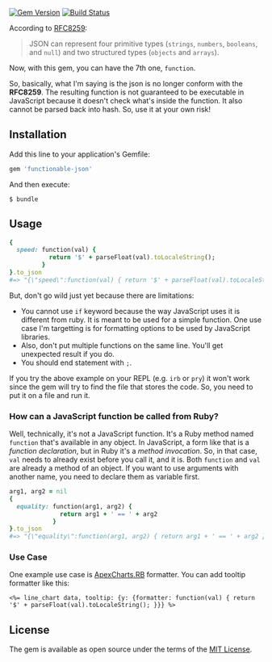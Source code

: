 [![Gem Version](https://img.shields.io/gem/v/functionable-json.svg?label=functionable-json)](https://rubygems.org/gems/functionable-json)
[![Build Status](https://travis-ci.org/styd/functionable-json.svg?branch=master)](https://travis-ci.org/styd/functionable-json)

According to [RFC8259](https://tools.ietf.org/html/rfc8259):

> JSON can represent four primitive types (`strings`, `numbers`, `booleans`,
> and `null`) and two structured types (`objects` and `arrays`).

Now, with this gem, you can have the 7th one, `function`.

So, basically, what I'm saying is the json is no longer conform with the
**RFC8259**. The resulting function is not guaranteed to be executable in 
JavaScript because it doesn't check what's inside the function. It also cannot
be parsed back into hash. So, use it at your own risk!


## Installation

Add this line to your application's Gemfile:

```ruby
gem 'functionable-json'
```

And then execute:

    $ bundle


## Usage

```ruby
{
  speed: function(val) {
           return '$' + parseFloat(val).toLocaleString();
         }
}.to_json
#=> "{\"speed\":function(val) { return '$' + parseFloat(val).toLocaleString(); }}"
```

But, don't go wild just yet because there are limitations:
- You cannot use `if` keyword because the way JavaScript uses it is different from
  ruby. It is meant to be used for a simple function. One use case I'm targetting
  is for formatting options to be used by JavaScript libraries.
- Also, don't put multiple functions on the same line. You'll get unexpected result
  if you do.
- You should end statement with `;`.

If you try the above example on your REPL (e.g. `irb` or `pry`) it won't
work since the gem will try to find the file that stores the code. So, you
need to put it on a file and run it.

### How can a JavaScript function be called from Ruby?

Well, technically, it's not a JavaScript function. It's a Ruby method named
`function` that's available in any object. In JavaScript, a form like that is
a _function declaration_, but in Ruby it's a _method invocation_. So, in that case,
`val` needs to already exist before you call it, and it is. Both `function` and
`val` are already a method of an object. If you want to use arguments with
another name, you need to declare them as variable first.

```ruby
arg1, arg2 = nil
{
  equality: function(arg1, arg2) {
              return arg1 + ' == ' + arg2
            }
}.to_json
#=> "{\"equality\":function(arg1, arg2) { return arg1 + ' == ' + arg2 }}"
```

### Use Case

One example use case is [ApexCharts.RB](https://github.com/styd/apexcharts.rb)
formatter. You can add tooltip formatter like this:

```erb
<%= line_chart data, tooltip: {y: {formatter: function(val) { return '$' + parseFloat(val).toLocaleString(); }}} %>

```


## License

The gem is available as open source under the terms of the
[MIT License](https://opensource.org/licenses/MIT).
